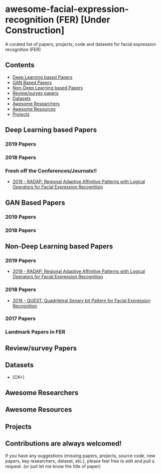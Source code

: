 # awesome-facial-expression-recognition (FER) [Under Construction]
A curated list of papers, projects, code and datasets for facial expression recognition (FER)

## Contents
 - [Deep Learning based Papers](https://github.com/murari023/awesome-facial-expression-recognition#deep-learning-based-papers)
 - [GAN Based Papers](https://github.com/murari023/awesome-facial-expression-recognition/blob/master/README.md#gan-based-papers)
 - [Non-Deep Learning based Papers](https://github.com/murari023/awesome-facial-expression-recognition#non-deep-learning-based-papers)
 - [Review/survey papers](https://github.com/murari023/awesome-facial-expression-recognition#reviewsurvey-papers)
 - [Datasets](https://github.com/murari023/awesome-facial-expression-recognition#datasets)
 - [Awesome Researchers](https://github.com/murari023/awesome-facial-expression-recognition#awesome-researchers)
 - [Awesome Resources](https://github.com/murari023/awesome-facial-expression-recognition#awesome-resources)
 - [Projects](https://github.com/murari023/awesome-facial-expression-recognition/blob/master/README.md#projects)

## Deep Learning based Papers

### 2019 Papers

### 2018 Papers


### Fresh off the Conferences/Journals!!
 - [2019 - RADAP: Regional Adaptive Affinitive Patterns with Logical Operators for Facial Expression Recognition](https://www.researchgate.net/profile/Murari_Mandal/publication/331197911_RADAP_Regional_Adaptive_Affinitive_Patterns_with_Logical_Operators_for_Facial_Expression_Recognition/links/5c6bab63299bf1e3a5b272ab/RADAP-Regional-Adaptive-Affinitive-Patterns-with-Logical-Operators-for-Facial-Expression-Recognition.pdf)

## GAN Based Papers

### 2019 Papers

### 2018 Papers


## Non-Deep Learning based Papers

### 2019 Papers
 - [2019 - RADAP: Regional Adaptive Affinitive Patterns with Logical Operators for Facial Expression Recognition](https://www.researchgate.net/profile/Murari_Mandal/publication/331197911_RADAP_Regional_Adaptive_Affinitive_Patterns_with_Logical_Operators_for_Facial_Expression_Recognition/links/5c6bab63299bf1e3a5b272ab/RADAP-Regional-Adaptive-Affinitive-Patterns-with-Logical-Operators-for-Facial-Expression-Recognition.pdf)
 
### 2018 Papers
- [2018 - QUEST: Quadriletral Senary bit Pattern for Facial Expression Recognition](https://arxiv.org/abs/1807.09154)

### 2017 Papers

### Landmark Papers in FER


## Review/survey Papers

## Datasets
- [CK+]

## Awesome Researchers
 
## Awesome Resources
 
## Projects

## Contributions are always welcomed!
If you have any suggestions (missing papers, projects, source code, new papers, key researchers, dataset, etc.), please feel free to edit and pull a request. (or just let me know the title of paper)
